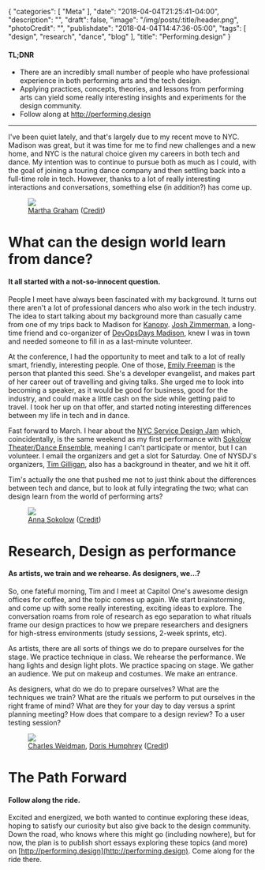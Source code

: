 {
   "categories": [
      "Meta"
   ],
   "date": "2018-04-04T21:25:41-04:00",
   "description": "",
   "draft": false,
   "image": "/img/posts/:title/header.png",
   "photoCredit": "",
   "publishdate": "2018-04-04T14:47:36-05:00",
   "tags": [
      "design",
      "research",
      "dance",
      "blog"
   ],
   "title": "Performing.design"
}

<div class="tldnr">
  <h4>TL;DNR</h4>
  <ul>
    <li>There are an incredibly small number of people who have professional experience in both performing arts and the tech design.</li>
    <li>Applying practices, concepts, theories, and lessons from performing arts can yield some really interesting insights and experiments for the design community.</li>
    <li>Follow along at <a href="http://performing.design">http://performing.design</a></li>
  </ul>
</div>

---

I've been quiet lately, and that's largely due to my recent move to NYC. Madison was great, but it was time for me to find new challenges and a new home, and NYC is the natural choice given my careers in both tech and dance. My intention was to continue to pursue both as much as I could, with the goal of joining a touring dance company and then settling back into a full-time role in tech. However, thanks to a lot of really interesting interactions and conversations, something else (in addition?) has come up.

<figure>
<img src="http://www.marthagraham.org/wp-content/uploads/2017/08/mg.jpg" />
<figcaption><a href="https://en.wikipedia.org/wiki/Martha_Graham">Martha Graham</a> (<a href="http://www.marthagraham.org/">Credit</a>)</figcaption>
</figure>


# What can the design world learn from dance? <a name="learn" href="#learn"><i class="ion-link"></i></a>
#### It all started with a not-so-innocent question.

People I meet have always been fascinated with my background. It turns out there aren't a lot of professional dancers who also work in the tech industry. The idea to start talking about my background more than casually came from one of my trips back to Madison for [Kanopy](http://kanopydance.org). [Josh Zimmerman](https://twitter.com/thejewberwocky), a long-time friend and co-organizer of [DevOpsDays Madison](http://devopsdaysmsn.org), knew I was in town and needed someone to fill in as a last-minute volunteer.

At the conference, I had the opportunity to meet and talk to a lot of really smart, friendly, interesting people. One of those, [Emily Freeman](https://twitter.com/editingemily) is the person that planted this seed. She's a developer evangelist, and makes part of her career out of travelling and giving talks. She urged me to look into becoming a speaker, as it would be good for business, good for the industry, and could make a little cash on the side while getting paid to travel. I took her up on that offer, and started noting interesting differences between my life in tech and in dance.

Fast forward to March. I hear about the [NYC Service Design Jam](https://jam.servicedesign.nyc) which, coincidentally, is the same weekend as my first performance with [Sokolow Theater/Dance Ensemble](https://sokolowtheatredance.org), meaning I can't participate or mentor, but I can volunteer. I email the organizers and get a slot for Saturday. One of NYSDJ's organizers, [Tim Gilligan](https://twitter.com/TimGilligan), also has a background in theater, and we hit it off.

Tim's actually the one that pushed me not to just think about the differences between tech and dance, but to look at fully integrating the two; what can design learn from the world of performing arts?

<figure>
<img src="https://jwa.org/sites/jwa.org/files/styles/artifacts/public/mediaobjects/assleep.jpg" />
<figcaption><a href="https://en.wikipedia.org/wiki/Anna_Sokolow">Anna Sokolow</a> (<a href="https://jwa.org/womenofvalor/sokolow">Credit</a>)</figcaption>
</figure>


# Research, Design as performance <a name="performance" href="#performance"><i class="ion-link"></i></a>
#### As artists, we train and we rehearse. As designers, we...?

So, one fateful morning, Tim and I meet at Capitol One's awesome design offices for coffee, and the topic comes up again. We start brainstorming, and come up with some really interesting, exciting ideas to explore. The conversation roams from role of research as ego separation to what rituals frame our design practices to how we prepare researchers and designers for high-stress environments (study sessions, 2-week sprints, etc).

As artists, there are all sorts of things we do to prepare ourselves for the stage. We practice technique in class. We rehearse the performance. We hang lights and design light plots. We practice spacing on stage. We gather an audience. We put on makeup and costumes. We make an entrance.

As designers, what do we do to prepare ourselves? What are the techniques we train? What are the rituals we perform to put ourselves in the right frame of mind? What are they for your day to day versus a sprint planning meeting? How does that compare to a design review? To a user testing session?

<figure>
<img src="https://charlesweidman.files.wordpress.com/2013/01/chasdoris.jpg" />
<figcaption><a href="https://en.wikipedia.org/wiki/Charles_Weidman">Charles Weidman</a>, <a href="https://en.wikipedia.org/wiki/Doris_Humphrey">Doris Humphrey</a> (<a href="https://charlesweidman.org/about/charles-weidman/">Credit</a>)</figcaption>
</figure>


# The Path Forward <a name="forward" href="#forward"><i class="ion-link"></i></a>
#### Follow along the ride.

Excited and energized, we both wanted to continue exploring these ideas, hoping to satisfy our curiosity but also give back to the design community. Down the road, who knows where this might go (including nowhere), but for now, the plan is to publish short essays exploring these topics (and more) on [http://performing.design](http://performing.design). Come along for the ride there.
